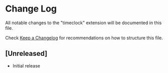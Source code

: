 # Change Log

All notable changes to the "timeclock" extension will be documented in this file.

Check [Keep a Changelog](http://keepachangelog.com/) for recommendations on how to structure this file.

## [Unreleased]

- Initial release